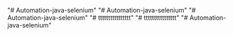 "# Automation-java-selenium" 
"# Automation-java-selenium" 
"# Automation-java-selenium" 
"# tttttttttttttttt" 
"# tttttttttttttttt" 
"# Automation-java-selenium" 
